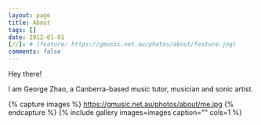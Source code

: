 ```yaml
---
layout: page
title: About
tags: []
date: 2012-01-01
[//]: # (feature: https://gmusic.net.au/photos/about/feature.jpg)
comments: false
---
```


Hey there!

I am George Zhao, a Canberra-based music tutor, musician and sonic artist.

{% capture images %}
	https://gmusic.net.au/photos/about/me.jpg
{% endcapture %}
{% include gallery images=images caption="" cols=1 %}
